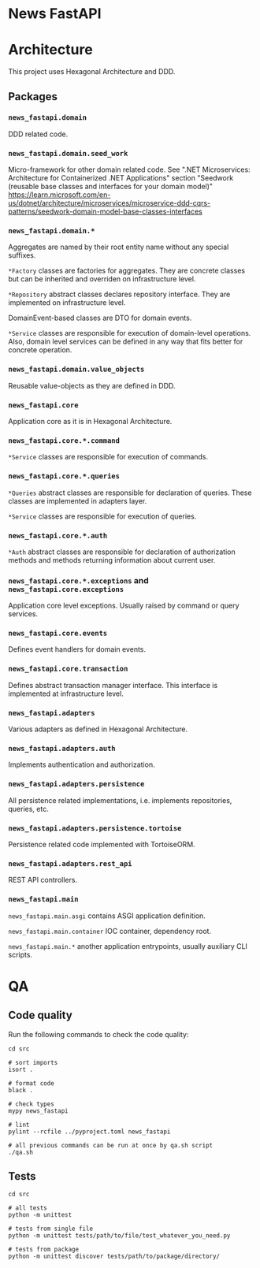 News FastAPI
============

# Architecture

This project uses Hexagonal Architecture and DDD.

## Packages

### `news_fastapi.domain`

DDD related code.

### `news_fastapi.domain.seed_work`

Micro-framework for other domain related code.
See ".NET Microservices: Architecture for Containerized .NET Applications"
section "Seedwork (reusable base classes and interfaces for your domain model)"
https://learn.microsoft.com/en-us/dotnet/architecture/microservices/microservice-ddd-cqrs-patterns/seedwork-domain-model-base-classes-interfaces

### `news_fastapi.domain.*`

Aggregates are named by their root entity name without any special suffixes.

`*Factory` classes are factories for aggregates. They are concrete classes
but can be inherited and overriden on infrastructure level.

`*Repository` abstract classes declares repository interface.
They are implemented on infrastructure level.

DomainEvent-based classes are DTO for domain events.

`*Service` classes are responsible for execution of domain-level operations.
Also, domain level services can be defined in any way that fits better
for concrete operation.

### `news_fastapi.domain.value_objects`

Reusable value-objects as they are defined in DDD.

### `news_fastapi.core`

Application core as it is in Hexagonal Architecture.

### `news_fastapi.core.*.command`

`*Service` classes are responsible for execution of commands.

### `news_fastapi.core.*.queries`

`*Queries` abstract classes are responsible for declaration of queries.
These classes are implemented in adapters layer.

`*Service` classes are responsible for execution of queries.

### `news_fastapi.core.*.auth`

`*Auth` abstract classes are responsible for declaration of authorization methods
and methods returning information about current user.

### `news_fastapi.core.*.exceptions` and `news_fastapi.core.exceptions`

Application core level exceptions. Usually raised by command or query services.

### `news_fastapi.core.events`

Defines event handlers for domain events.

### `news_fastapi.core.transaction`

Defines abstract transaction manager interface. This interface is implemented
at infrastructure level.

### `news_fastapi.adapters`

Various adapters as defined in Hexagonal Architecture.

### `news_fastapi.adapters.auth`

Implements authentication and authorization.

### `news_fastapi.adapters.persistence`

All persistence related implementations, i.e. implements repositories, queries, etc.

### `news_fastapi.adapters.persistence.tortoise`

Persistence related code implemented with TortoiseORM.

### `news_fastapi.adapters.rest_api`

REST API controllers.

### `news_fastapi.main`

`news_fastapi.main.asgi` contains ASGI application definition.

`news_fastapi.main.container` IOC container, dependency root.

`news_fastapi.main.*` another application entrypoints, usually auxiliary CLI scripts.

# QA

## Code quality

Run the following commands to check the code quality:

```shell
cd src

# sort imports
isort .

# format code
black .

# check types
mypy news_fastapi

# lint
pylint --rcfile ../pyproject.toml news_fastapi

# all previous commands can be run at once by qa.sh script
./qa.sh
```

## Tests

```shell
cd src

# all tests
python -m unittest

# tests from single file
python -m unittest tests/path/to/file/test_whatever_you_need.py

# tests from package
python -m unittest discover tests/path/to/package/directory/
```
